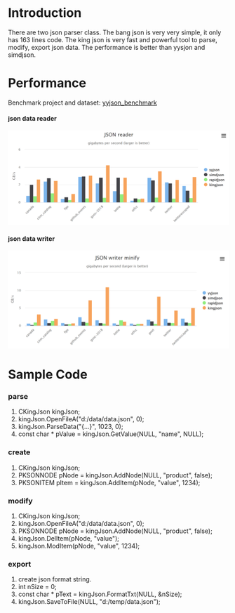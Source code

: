 # Introduction
There are two json parser class. 
The bang json is very very simple,  it only has 163 lines code.
The king json is very fast and powerful tool to parse, modify, export json data. The performance is better than yysjon and simdjson.

# Performance
Benchmark project and dataset: [yyjson_benchmark](https://github.com/ibireme/yyjson_benchmark)

#### json data reader
![ec2_chart](html/kingJsonReader.png)

#### json data writer
![ec2_chart](html/kingJsonWriter.png)

# Sample Code
### parse 
1. CKingJson kingJson;
2. kingJson.OpenFileA("d:/data/data.json", 0);
3. kingJson.ParseData("{...}", 1023, 0);
4. const char * pValue = kingJson.GetValue(NULL, "name", NULL);

### create 
1. CKingJson kingJson;
2. PKSONNODE pNode = kingJson.AddNode(NULL, "product", false);
3. PKSONITEM pItem = kingJson.AddItem(pNode, "value", 1234);

### modify 
1. CKingJson kingJson;
2. kingJson.OpenFileA("d:/data/data.json", 0);
3. PKSONNODE pNode = kingJson.AddNode(NULL, "product", false);
4. kingJson.DelItem(pNode, "value");
5. kingJson.ModItem(pNode, "value", 1234);

### export 
1. create json format string.
2. int nSize = 0;
3. const char * pText = kingJson.FormatTxt(NULL, &nSize);
4. kingJson.SaveToFile(NULL, "d:/temp/data.json");
   